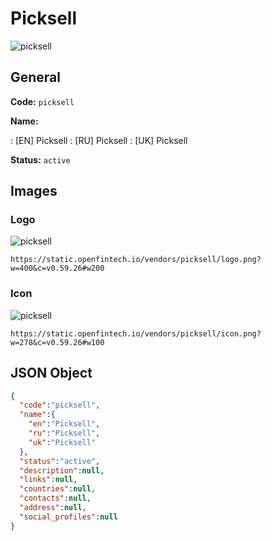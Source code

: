 
# Picksell 
![picksell](https://static.openfintech.io/vendors/picksell/logo.png?w=400&c=v0.59.26#w200)  

## General 
 
**Code:** `picksell` 
 
**Name:** 
 
:	[EN] Picksell 
:	[RU] Picksell 
:	[UK] Picksell 
 
**Status:** `active` 
 

## Images 

### Logo 
 
![picksell](https://static.openfintech.io/vendors/picksell/logo.png?w=400&c=v0.59.26#w200)  

```
https://static.openfintech.io/vendors/picksell/logo.png?w=400&c=v0.59.26#w200
```  

### Icon 
 
![picksell](https://static.openfintech.io/vendors/picksell/icon.png?w=278&c=v0.59.26#w100)  

```
https://static.openfintech.io/vendors/picksell/icon.png?w=278&c=v0.59.26#w100
```  

## JSON Object 

```json
{
  "code":"picksell",
  "name":{
    "en":"Picksell",
    "ru":"Picksell",
    "uk":"Picksell"
  },
  "status":"active",
  "description":null,
  "links":null,
  "countries":null,
  "contacts":null,
  "address":null,
  "social_profiles":null
}
```  

